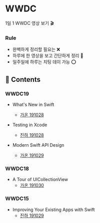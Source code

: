 # WWDC
1일 1 WWDC 영상 보기 🎬

### Rule
* 완벽하게 정리할 필요는 ❌
* 하루에 한 영상을 보고 간단하게 정리 📝
* 일주일에 하루는 치팅 데이 가능 ⭕️


## 📌 Contents
### WWDC19
* What's New in Swift
  * [가온 191028](gaonK/WWDC19/WhatsNewInSwift.md)

* Testing in Xcode
  * [진하 191028](Jinha/WWDC2019/Testing-in-Xcode.md)

* Modern Swift API Design
  * [가온 191029](gaonK/WWDC19/ModernSwiftAPIDesign.md)

### WWDC18
* A Tour of UICollectionView
  * [가온 191030](gaonK/WWDC18/ATourOfUICollectionView.md)

### WWDC15
* Improving Your Existing Apps with Swift
  * [진하 191029](/Jinha/WWDC2015/Improving-Your-Existing-Apps-with-Swift.md)

